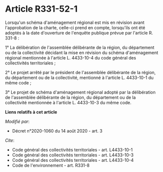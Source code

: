 # Article R331-52-1

Lorsqu'un schéma d'aménagement régional est mis en révision avant l'approbation de la charte, celle-ci prend en compte,
lorsqu'ils ont été adoptés à la date d'ouverture de l'enquête publique prévue par l'article R. 331-8 : 

1° La délibération de l'assemblée délibérante de la région, du département ou de la collectivité décidant la mise en révision
du schéma d'aménagement régional mentionnée à l'article L. 4433-10-4 du code général des collectivités territoriales ; 

2° Le projet arrêté par le président de l'assemblée délibérante de la région, du département ou de la collectivité, mentionné
à l'article L. 4433-10-1 du même code ; 

3° Le projet de schéma d'aménagement régional adopté par la délibération de l'assemblée délibérante de la région, du
département ou de la collectivité mentionnée à l'article L. 4433-10-3 du même code.

**Liens relatifs à cet article**

_Modifié par_:

  - Décret n°2020-1060 du 14 août 2020 - art. 3

_Cite_:

  - Code général des collectivités territoriales - art. L4433-10-1
  - Code général des collectivités territoriales - art. L4433-10-3
  - Code général des collectivités territoriales - art. L4433-10-4
  - Code de l'environnement - art. R331-8
